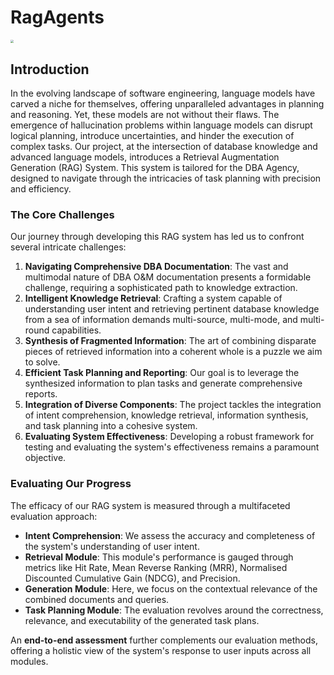 # RagAgents

<img src="https://files.oaiusercontent.com/file-BQWpIKuXxgcDuK3RY1KNPRuT?se=2024-03-01T10%3A47%3A01Z&sp=r&sv=2021-08-06&sr=b&rscc=max-age%3D31536000%2C%20immutable&rscd=attachment%3B%20filename%3D703cf855-3ee1-4ec5-8a17-c152cb50b1d2.webp&sig=1kV3XcXrxaoIwAJEaJUaxI/EHrg9t1yif7UsnUT1Sik%3D" style="zoom: 33%;" />

## Introduction

In the evolving landscape of software engineering, language models have carved a niche for themselves, offering unparalleled advantages in planning and reasoning. Yet, these models are not without their flaws. The emergence of hallucination problems within language models can disrupt logical planning, introduce uncertainties, and hinder the execution of complex tasks. Our project, at the intersection of database knowledge and advanced language models, introduces a Retrieval Augmentation Generation (RAG) System. This system is tailored for the DBA Agency, designed to navigate through the intricacies of task planning with precision and efficiency.

### The Core Challenges

Our journey through developing this RAG system has led us to confront several intricate challenges:

1. **Navigating Comprehensive DBA Documentation**: The vast and multimodal nature of DBA O&M documentation presents a formidable challenge, requiring a sophisticated path to knowledge extraction.
2. **Intelligent Knowledge Retrieval**: Crafting a system capable of understanding user intent and retrieving pertinent database knowledge from a sea of information demands multi-source, multi-mode, and multi-round capabilities.
3. **Synthesis of Fragmented Information**: The art of combining disparate pieces of retrieved information into a coherent whole is a puzzle we aim to solve.
4. **Efficient Task Planning and Reporting**: Our goal is to leverage the synthesized information to plan tasks and generate comprehensive reports.
5. **Integration of Diverse Components**: The project tackles the integration of intent comprehension, knowledge retrieval, information synthesis, and task planning into a cohesive system.
6. **Evaluating System Effectiveness**: Developing a robust framework for testing and evaluating the system's effectiveness remains a paramount objective.

### Evaluating Our Progress

The efficacy of our RAG system is measured through a multifaceted evaluation approach:

- **Intent Comprehension**: We assess the accuracy and completeness of the system's understanding of user intent.
- **Retrieval Module**: This module's performance is gauged through metrics like Hit Rate, Mean Reverse Ranking (MRR), Normalised Discounted Cumulative Gain (NDCG), and Precision.
- **Generation Module**: Here, we focus on the contextual relevance of the combined documents and queries.
- **Task Planning Module**: The evaluation revolves around the correctness, relevance, and executability of the generated task plans.

An **end-to-end assessment** further complements our evaluation methods, offering a holistic view of the system's response to user inputs across all modules.
